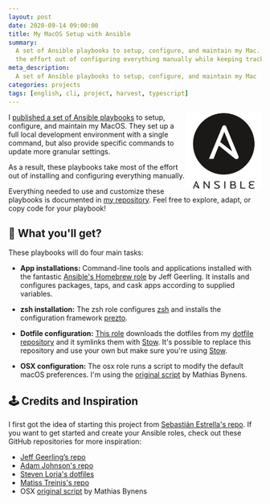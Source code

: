 ```yaml
---
layout: post
date: 2020-09-14 09:00:00
title: My MacOS Setup with Ansible
summary:
  A set of Ansible playbooks to setup, configure, and maintain my Mac. These playbooks take most of
  the effort out of configuring everything manually while keeping track of any changes.
meta_description:
  A set of Ansible playbooks to setup, configure, and maintain my Mac
categories: projects
tags: [english, cli, project, harvest, typescript]
---
```


<img
 src="https://raw.githubusercontent.com/flandrade/my-mac/master/media/ansible-256.png?token=ABTZYEODR7AZUVHRN5JN4US7KVV44"
  alt="Ansible logo"
  title="Ansible logo"
  style="width: 30%; min-width: 96px"
  align="right"
/>

I [published a set of Ansible playbooks][my repository] to setup, configure, and maintain my MacOS.
They set up a full local development environment with a single command, but also provide specific
commands to update more granular settings.

As a result, these playbooks take most of the effort out of installing and configuring everything
manually.

Everything needed to use and customize these playbooks is documented in
[my repository](https://github.com/flandrade/my-mac). Feel free to explore, adapt, or copy code for
your playbook!

## 📖 What you'll get?

These playbooks will do four main tasks:

- **App installations:** Command-line tools and applications installed with the fantastic [Ansible's
  Homebrew role] by Jeff Geerling. It installs and configures packages, taps, and cask apps
  according to supplied variables.

- **zsh installation:** The zsh role configures [zsh] and installs the configuration framework
  [prezto].

- **Dotfile configuration:** [This role][dotfiles role] downloads the dotfiles from my [dotfile
  repository] and it symlinks them with [Stow]. It's possible to replace this repository and use
  your own but make sure you're using [Stow].

- **OSX configuration:** The osx role runs a script to modify the default macOS preferences. I'm
  using the [original script] by Mathias Bynens.

## 🕹️ Credits and Inspiration

I first got the idea of starting this project from
[Sebastián Estrella's repo](https://github.com/sestrella/devbox). If you want to get started and
create your Ansible roles, check out these GitHub repositories for more inspiration:

- [Jeff Geerling’s repo](https://github.com/geerlingguy/mac-dev-playbook)
- [Adam Johnson's repo](https://github.com/adamchainz/mac-ansible)
- [Steven Loria's dotfiles](https://github.com/sloria/dotfiles)
- [Matiss Treinis's repo](https://github.com/Addvilz/dots)
- OSX [original script] by Mathias Bynens

[ansible's homebrew role]: https://galaxy.ansible.com/geerlingguy/homebrew
[zsh]: https://github.com/sorin-ionescu/prezto
[prezto]: https://github.com/sorin-ionescu/prezto
[stow]: https://www.gnu.org/software/stow/
[dotfile repository]: https://github.com/flandrade/dotfiles
[original script]: https://github.com/mathiasbynens/dotfiles
[dotfiles role]: https://github.com/flandrade/my-mac/tree/master/roles/dotfiles
[my repository]: https://github.com/flandrade/my-mac
